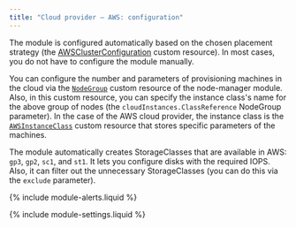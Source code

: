 ```yaml
---
title: "Cloud provider — AWS: configuration"
---
```


The module is configured automatically based on the chosen placement strategy (the [AWSClusterConfiguration](cluster_configuration.html) custom resource). In most cases, you do not have to configure the module manually.

You can configure the number and parameters of provisioning machines in the cloud via the [`NodeGroup`](../040-node-manager/cr.html#nodegroup) custom resource of the node-manager module. Also, in this custom resource, you can specify the instance class's name for the above group of nodes (the `cloudInstances.ClassReference` NodeGroup parameter). In the case of the AWS cloud provider, the instance class is the [`AWSInstanceClass`](cr.html#awsinstanceclass) custom resource that stores specific parameters of the machines.

The module automatically creates StorageClasses that are available in AWS: `gp3`, `gp2`, `sc1`, and `st1`. It lets you configure disks with the required IOPS. Also, it can filter out the unnecessary StorageClasses (you can do this via the `exclude` parameter).

{% include module-alerts.liquid %}

{% include module-settings.liquid %}
